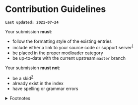 # Contribution Guidelines

**`Last updated: 2021-07-24`**

Your submission **must**:

- follow the formatting style of the existing entries
- include either a link to your source code or support server<sup>[1]</sup>
- be placed in the proper modloader category
- be up-to-date with the current upstream `master` branch

Your submission **must not**:

- be a skid<sup>[2]</sup>
- already exist in the index
- have spelling or grammar errors

<details>
<summary>Footnotes</summary>
<br>

<b id="1">support server:</b> A support server can be any of:

- Website
- Subreddit or other forum
- Discord/Guilded server
- *others may be accepted; if in doubt, try it, and you'll be asked to change it if it's a problem*

<b id="2">skid:</b> We define a "skid" as:

> taking others code and passing it off as your own and not crediting the original work

Please note that a skid should **not** be confused with a [port] or a [fork]. Some mods may include the term "skid" in their title, but this is not an official indicator of a skid.

</details>

[1]: #1
[2]: #2
[port]: https://en.wikipedia.org/wiki/Porting
[fork]: https://en.wikipedia.org/wiki/Fork_(software_development)